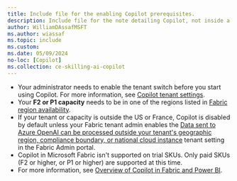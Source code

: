 ```yaml
---
title: Include file for the enabling Copilot prerequisites.
description: Include file for the note detailing Copilot, not inside a NOTE.
author: WilliamDAssafMSFT
ms.author: wiassaf
ms.topic: include
ms.custom:
ms.date: 05/09/2024
no-loc: [Copilot]
ms.collection: ce-skilling-ai-copilot
---
```


- Your administrator needs to enable the tenant switch before you start using Copilot. For more information, see [Copilot tenant settings](../admin/service-admin-portal-copilot.md).
- Your **F2 or P1 capacity** needs to be in one of the regions listed in [Fabric region availability](../admin/region-availability.md).
- If your tenant or capacity is outside the US or France, Copilot is disabled by default unless your Fabric tenant admin enables the [Data sent to Azure OpenAI can be processed outside your tenant's geographic region, compliance boundary, or national cloud instance](/fabric/admin/service-admin-portal-copilot) tenant setting in the Fabric Admin portal.
- Copilot in Microsoft Fabric isn't supported on trial SKUs. Only paid SKUs (F2 or higher, or P1 or higher) are supported at this time.
- For more information, see [Overview of Copilot in Fabric and Power BI](../fundamentals/copilot-fabric-overview.md).
